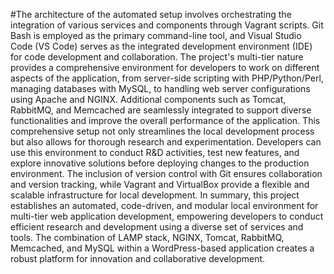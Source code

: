 #The architecture of the automated setup involves orchestrating the integration of various 
services and components through Vagrant scripts. Git Bash is employed as the primary 
command-line tool, and Visual Studio Code (VS Code) serves as the integrated 
development environment (IDE) for code development and collaboration.
The project's multi-tier nature provides a comprehensive environment for developers to 
work on different aspects of the application, from server-side scripting with 
PHP/Python/Perl, managing databases with MySQL, to handling web server 
configurations using Apache and NGINX. Additional components such as Tomcat, 
RabbitMQ, and Memcached are seamlessly integrated to support diverse functionalities 
and improve the overall performance of the application.
This comprehensive setup not only streamlines the local development process but also 
allows for thorough research and experimentation. Developers can use this environment 
to conduct R&D activities, test new features, and explore innovative solutions before
deploying changes to the production environment. The inclusion of version control with 
Git ensures collaboration and version tracking, while Vagrant and VirtualBox provide 
a flexible and scalable infrastructure for local development.
In summary, this project establishes an automated, code-driven, and modular local 
environment for multi-tier web application development, empowering developers to 
conduct efficient research and development using a diverse set of services and tools. 
The combination of LAMP stack, NGINX, Tomcat, RabbitMQ, Memcached, and 
MySQL within a WordPress-based application creates a robust platform for innovation 
and collaborative development.
